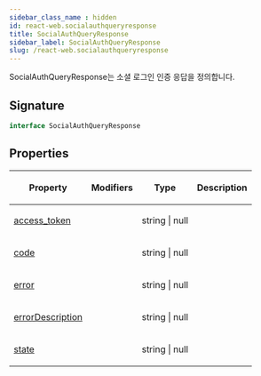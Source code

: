 ```yaml
---
sidebar_class_name : hidden
id: react-web.socialauthqueryresponse
title: SocialAuthQueryResponse
sidebar_label: SocialAuthQueryResponse
slug: /react-web.socialauthqueryresponse
---
```






SocialAuthQueryResponse는 소셜 로그인 인증 응답을 정의합니다.

## Signature

```typescript
interface SocialAuthQueryResponse 
```

## Properties

<table><thead><tr><th>

Property


</th><th>

Modifiers


</th><th>

Type


</th><th>

Description


</th></tr></thead>
<tbody><tr><td>

[access_token](./react-web.socialauthqueryresponse.access_token)


</td><td>


</td><td>

string \| null


</td><td>


</td></tr>
<tr><td>

[code](./react-web.socialauthqueryresponse.code)


</td><td>


</td><td>

string \| null


</td><td>


</td></tr>
<tr><td>

[error](./react-web.socialauthqueryresponse.error)


</td><td>


</td><td>

string \| null


</td><td>


</td></tr>
<tr><td>

[errorDescription](./react-web.socialauthqueryresponse.errordescription)


</td><td>


</td><td>

string \| null


</td><td>


</td></tr>
<tr><td>

[state](./react-web.socialauthqueryresponse.state)


</td><td>


</td><td>

string \| null


</td><td>


</td></tr>
</tbody></table>

